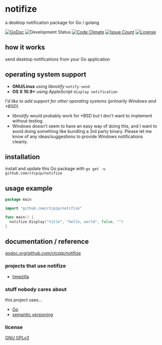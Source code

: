 # notifize

a desktop notification package for Go / golang

[![GoDoc](https://godoc.org/github.com/ctcpip/notifize?status.svg)](https://godoc.org/github.com/ctcpip/notifize)
![Development Status](https://img.shields.io/badge/development%20status-pre--alpha-red.svg)
[![Code Climate](https://img.shields.io/codeclimate/github/ctcpip/notifize.svg)](https://codeclimate.com/github/ctcpip/notifize)
[![Issue Count](https://img.shields.io/codeclimate/issues/github/ctcpip/notifize.svg)](https://codeclimate.com/github/ctcpip/notifize/issues)
[![License](https://img.shields.io/badge/license-GNU%20GPLv3-blue.svg)](./LICENSE)

## how it works

send desktop notifications from your Go application

## operating system support

* __GNU/Linux__ using _libnotify_ `notify-send`
* __OS X 10.9+__ using _AppleScript_ `display notification`

_I'd like to add support for other operating systems (primarily Windows and \*BSD)._

* _libnotify_ would probably work for \*BSD but I don't want to implement without testing.
* Windows doesn't seem to have an easy way of doing this, and I want to avoid doing something like bundling a 3rd party binary.  Please let me know of any ideas/suggestions to provide Windows notifications cleanly.

## installation

install and update this Go package with `go get -u github.com/ctcpip/notifize`

## usage example

~~~ go
package main

import "github.com/ctcpip/notifize"

func main() {
  notifize.Display("title", "hello, world", false, "")
}
~~~

## documentation / reference

[godoc.org/github.com/ctcpip/notifize](http://godoc.org/github.com/ctcpip/notifize)

### projects that use notifize

* [timezilla](http://github.com/ctcpip/timezilla)

### stuff nobody cares about

this project uses...

* [Go](http://golang.org)
* [semantic versioning](http://semver.org/)

### license

[GNU GPLv3](http://www.gnu.org/licenses/gpl-3.0.en.html)
